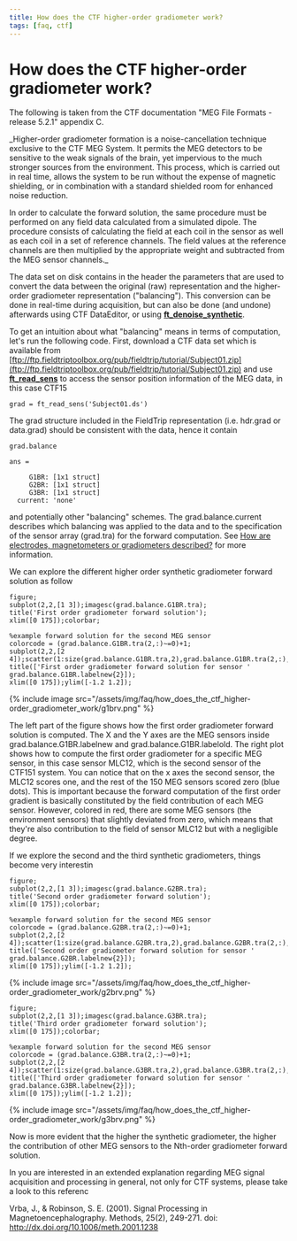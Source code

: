 ```yaml
---
title: How does the CTF higher-order gradiometer work?
tags: [faq, ctf]
---
```


# How does the CTF higher-order gradiometer work?

The following is taken from the CTF documentation "MEG File Formats - release 5.2.1" appendix C.

\_Higher-order gradiometer formation is a noise-cancellation technique exclusive to the CTF MEG System. It permits the MEG detectors to be sensitive to the weak signals of the brain, yet impervious to the much stronger sources from the environment. This process, which is carried out in real time, allows the system to be run without the expense of magnetic shielding, or in combination with a standard shielded room for enhanced noise reduction.

In order to calculate the forward solution, the same procedure must be performed on any field data calculated from a simulated dipole. The procedure consists of calculating the field at each coil in the sensor as well as each coil in a set of reference channels. The field values at the reference channels are then multiplied by the appropriate weight and subtracted from the MEG sensor channels.\_

The data set on disk contains in the header the parameters that are used to convert the data between the original (raw) representation and the higher-order gradiometer representation ("balancing"). This conversion can be done in real-time during acquisition, but can also be done (and undone) afterwards using CTF DataEditor, or using **[ft_denoise_synthetic](/reference/ft_denoise_synthetic)**.

To get an intuition about what "balancing" means in terms of computation, let's run the following code. First, download a CTF data set which is available from [ftp://ftp.fieldtriptoolbox.org/pub/fieldtrip/tutorial/Subject01.zip](ftp://ftp.fieldtriptoolbox.org/pub/fieldtrip/tutorial/Subject01.zip) and use **[ft_read_sens](/reference/ft_read_sens)** to access the sensor position information of the MEG data, in this case CTF15

    grad = ft_read_sens('Subject01.ds')

The grad structure included in the FieldTrip representation (i.e. hdr.grad or data.grad) should be consistent with the data, hence it contain

    grad.balance

    ans =

         G1BR: [1x1 struct]
         G2BR: [1x1 struct]
         G3BR: [1x1 struct]
      current: 'none'

and potentially other "balancing" schemes. The grad.balance.current describes which balancing was applied to the data and to the specification of the sensor array (grad.tra) for the forward computation. See [How are electrodes, magnetometers or gradiometers described?](/faq/how_are_electrodes_magnetometers_or_gradiometers_described) for more information.

We can explore the different higher order synthetic gradiometer forward solution as follow

    figure;
    subplot(2,2,[1 3]);imagesc(grad.balance.G1BR.tra);
    title('First order gradiometer forward solution');
    xlim([0 175]);colorbar;

    %example forward solution for the second MEG sensor
    colorcode = (grad.balance.G1BR.tra(2,:)~=0)+1;
    subplot(2,2,[2 4]);scatter(1:size(grad.balance.G1BR.tra,2),grad.balance.G1BR.tra(2,:),9,colorcode,'filled');
    title(['First order gradiometer forward solution for sensor ' grad.balance.G1BR.labelnew{2}]);
    xlim([0 175]);ylim([-1.2 1.2]);

{% include image src="/assets/img/faq/how_does_the_ctf_higher-order_gradiometer_work/g1brv.png" %}

The left part of the figure shows how the first order gradiometer forward solution is computed. The X and the Y axes are the MEG sensors inside grad.balance.G1BR.labelnew and grad.balance.G1BR.labelold. The right plot shows how to compute the first order gradiometer for a specific MEG sensor, in this case sensor MLC12, which is the second sensor of the CTF151 system. You can notice that on the x axes the second sensor, the MLC12 scores one, and the rest of the 150 MEG sensors scored zero (blue dots). This is important because the forward computation of the first order gradient is basically constituted by the field contribution of each MEG sensor. However, colored in red, there are some MEG sensors (the environment sensors) that slightly deviated from zero, which means that they're also contribution to the field of sensor MLC12 but with a negligible degree.

If we explore the second and the third synthetic gradiometers, things become very interestin

    figure;
    subplot(2,2,[1 3]);imagesc(grad.balance.G2BR.tra);
    title('Second order gradiometer forward solution');
    xlim([0 175]);colorbar;

    %example forward solution for the second MEG sensor
    colorcode = (grad.balance.G2BR.tra(2,:)~=0)+1;
    subplot(2,2,[2 4]);scatter(1:size(grad.balance.G2BR.tra,2),grad.balance.G2BR.tra(2,:),9,colorcode,'filled');
    title(['Second order gradiometer forward solution for sensor ' grad.balance.G2BR.labelnew{2}]);
    xlim([0 175]);ylim([-1.2 1.2]);

{% include image src="/assets/img/faq/how_does_the_ctf_higher-order_gradiometer_work/g2brv.png" %}

    figure;
    subplot(2,2,[1 3]);imagesc(grad.balance.G3BR.tra);
    title('Third order gradiometer forward solution');
    xlim([0 175]);colorbar;

    %example forward solution for the second MEG sensor
    colorcode = (grad.balance.G3BR.tra(2,:)~=0)+1;
    subplot(2,2,[2 4]);scatter(1:size(grad.balance.G3BR.tra,2),grad.balance.G3BR.tra(2,:),9,colorcode,'filled');
    title(['Third order gradiometer forward solution for sensor ' grad.balance.G3BR.labelnew{2}]);
    xlim([0 175]);ylim([-1.2 1.2]);

{% include image src="/assets/img/faq/how_does_the_ctf_higher-order_gradiometer_work/g3brv.png" %}

Now is more evident that the higher the synthetic gradiometer, the higher the contribution of other MEG sensors to the Nth-order gradiometer forward solution.

In you are interested in an extended explanation regarding MEG signal acquisition and processing in general, not only for CTF systems, please take a look to this referenc

Vrba, J., & Robinson, S. E. (2001). Signal Processing in Magnetoencephalography. Methods, 25(2), 249-271. doi: http://dx.doi.org/10.1006/meth.2001.1238
